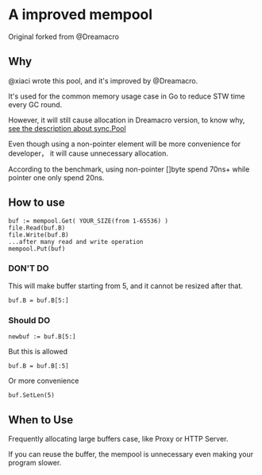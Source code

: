 # A improved mempool

Original forked from @Dreamacro

## Why

@xiaci wrote this pool, and it's improved by @Dreamacro.

It's used for the common memory usage case in Go to reduce STW time every GC round.

However, it will still cause allocation in Dreamacro version, to know why, [see the description about sync.Pool](https://pkg.go.dev/sync#Pool)

Even though using a non-pointer element will be more convenience for developer， it will cause unnecessary allocation.

According to the benchmark, using non-pointer []byte spend 70ns+ while pointer one only spend 20ns.

## How to use
```
buf := mempool.Get( YOUR_SIZE(from 1-65536) )
file.Read(buf.B)
file.Write(buf.B)
...after many read and write operation
mempool.Put(buf)
```

### DON'T DO
This will make buffer starting from 5, and it cannot be resized after that.
```
buf.B = buf.B[5:]
```

### Should DO
```
newbuf := buf.B[5:]
```

But this is allowed
```
buf.B = buf.B[:5]
```

Or more convenience
```
buf.SetLen(5)
```

## When to Use

Frequently allocating large buffers case, like Proxy or HTTP Server.

If you can reuse the buffer, the mempool is unnecessary even making your program slower.

